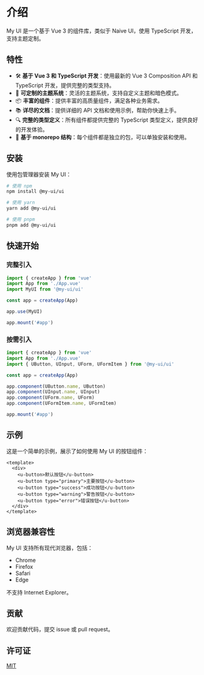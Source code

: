 # 介绍

My UI 是一个基于 Vue 3 的组件库，类似于 Naive UI，使用 TypeScript 开发，支持主题定制。

## 特性

- 🛠️ **基于 Vue 3 和 TypeScript 开发**：使用最新的 Vue 3 Composition API 和 TypeScript 开发，提供完整的类型支持。
- 🎨 **可定制的主题系统**：灵活的主题系统，支持自定义主题和暗色模式。
- 📦 **丰富的组件**：提供丰富的高质量组件，满足各种业务需求。
- 📚 **详尽的文档**：提供详细的 API 文档和使用示例，帮助你快速上手。
- 🔍 **完整的类型定义**：所有组件都提供完整的 TypeScript 类型定义，提供良好的开发体验。
- 🧩 **基于 monorepo 结构**：每个组件都是独立的包，可以单独安装和使用。

## 安装

使用包管理器安装 My UI：

```bash
# 使用 npm
npm install @my-ui/ui

# 使用 yarn
yarn add @my-ui/ui

# 使用 pnpm
pnpm add @my-ui/ui
```

## 快速开始

### 完整引入

```js
import { createApp } from 'vue'
import App from './App.vue'
import MyUI from '@my-ui/ui'

const app = createApp(App)

app.use(MyUI)

app.mount('#app')
```

### 按需引入

```js
import { createApp } from 'vue'
import App from './App.vue'
import { UButton, UInput, UForm, UFormItem } from '@my-ui/ui'

const app = createApp(App)

app.component(UButton.name, UButton)
app.component(UInput.name, UInput)
app.component(UForm.name, UForm)
app.component(UFormItem.name, UFormItem)

app.mount('#app')
```

## 示例

这是一个简单的示例，展示了如何使用 My UI 的按钮组件：

```vue
<template>
  <div>
    <u-button>默认按钮</u-button>
    <u-button type="primary">主要按钮</u-button>
    <u-button type="success">成功按钮</u-button>
    <u-button type="warning">警告按钮</u-button>
    <u-button type="error">错误按钮</u-button>
  </div>
</template>
```

## 浏览器兼容性

My UI 支持所有现代浏览器，包括：

- Chrome
- Firefox
- Safari
- Edge

不支持 Internet Explorer。

## 贡献

欢迎贡献代码，提交 issue 或 pull request。

## 许可证

[MIT](https://github.com/weisiqian/my-ui/blob/main/LICENSE)
